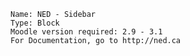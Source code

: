 
    Name: NED - Sidebar
    Type: Block
    Moodle version required: 2.9 - 3.1
    For Documentation, go to http://ned.ca 

